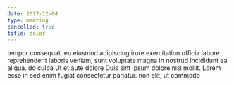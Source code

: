 ```yaml
---
date: 2017-12-04
type: meeting
cancelled: true
title: dolor
---
```

tempor consequat. eu eiusmod adipiscing irure exercitation officia labore reprehenderit laboris veniam, sunt voluptate magna in nostrud incididunt ea aliqua. do culpa Ut et aute dolore Duis sint ipsum dolore nisi mollit. Lorem esse in sed enim fugiat consectetur pariatur. non elit, ut commodo